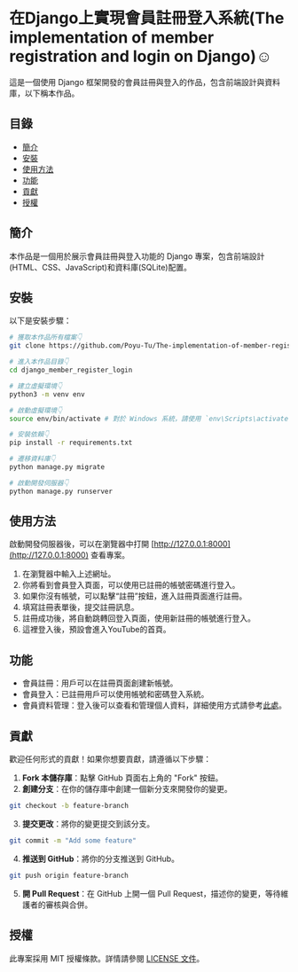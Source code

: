 # 在Django上實現會員註冊登入系統(The implementation of member registration and login on Django)☺️

這是一個使用 Django 框架開發的會員註冊與登入的作品，包含前端設計與資料庫，以下稱本作品。

## 目錄

- [簡介](#簡介)
- [安裝](#安裝)
- [使用方法](#使用方法)
- [功能](#功能)
- [貢獻](#貢獻)
- [授權](#授權)

## 簡介

本作品是一個用於展示會員註冊與登入功能的 Django 專案，包含前端設計(HTML、CSS、JavaScript)和資料庫(SQLite)配置。

## 安裝

以下是安裝步驟：

```bash
# 獲取本作品所有檔案👇
git clone https://github.com/Poyu-Tu/The-implementation-of-member-registration-and-login-on-Django.git
```
```bash
# 進入本作品目錄👇
cd django_member_register_login
```
```bash
# 建立虛擬環境👇
python3 -m venv env
```
```bash
# 啟動虛擬環境👇
source env/bin/activate # 對於 Windows 系統，請使用 `env\Scripts\activate`
```
```bash
# 安裝依賴👇
pip install -r requirements.txt
```
```bash
# 遷移資料庫👇
python manage.py migrate
```
```bash
# 啟動開發伺服器👇
python manage.py runserver
```

## 使用方法

啟動開發伺服器後，可以在瀏覽器中打開 [http://127.0.0.1:8000](http://127.0.0.1:8000) 查看專案。

1. 在瀏覽器中輸入上述網址。
2. 你將看到會員登入頁面，可以使用已註冊的帳號密碼進行登入。
3. 如果你沒有帳號，可以點擊“註冊”按鈕，進入註冊頁面進行註冊。
4. 填寫註冊表單後，提交註冊訊息。
5. 註冊成功後，將自動跳轉回登入頁面，使用新註冊的帳號進行登入。
6. 這裡登入後，預設會進入YouTube的首頁。

## 功能

- 會員註冊：用戶可以在註冊頁面創建新帳號。
- 會員登入：已註冊用戶可以使用帳號和密碼登入系統。
- 會員資料管理：登入後可以查看和管理個人資料，詳細使用方式請參考[此處](CreateDjangoSuperuser.md)。

## 貢獻

歡迎任何形式的貢獻！如果你想要貢獻，請遵循以下步驟：

1. **Fork 本儲存庫**：點擊 GitHub 頁面右上角的 "Fork" 按鈕。
2. **創建分支**：在你的儲存庫中創建一個新分支來開發你的變更。
```bash
git checkout -b feature-branch
```
3. **提交更改**：將你的變更提交到該分支。
```bash
git commit -m "Add some feature"
```
4. **推送到 GitHub**：將你的分支推送到 GitHub。
```bash
git push origin feature-branch
```
5. **開 Pull Request**：在 GitHub 上開一個 Pull Request，描述你的變更，等待維護者的審核與合併。

## 授權

此專案採用 MIT 授權條款。詳情請參閱 [LICENSE 文件](LICENSE)。